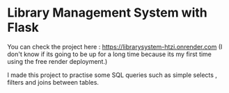 # Library Management System with Flask

You can check the project here : https://librarysystem-htzi.onrender.com (I don't know if its going to be up for a long time because its my first time using the free render deployment.)

I made this project to practise some SQL queries such as simple selects , filters and joins between tables.
